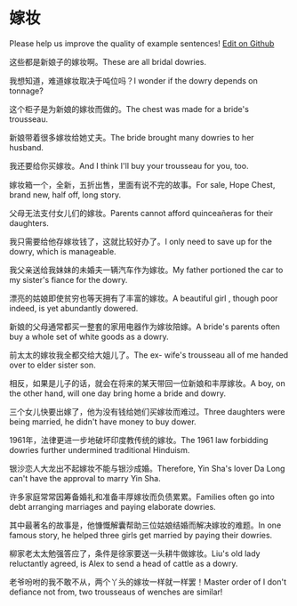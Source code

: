 # 嫁妆

Please help us improve the quality of example sentences! [Edit on Github](https://github.com/jiyushe/jiyu-example-sentence-source/blob/main/chinese/jiazhuang_1.md)

<p><span class="chinese">这些都是新娘子的嫁妆啊。</span><span class="english">These are all bridal dowries.</span></p>

<p><span class="chinese">我想知道，难道嫁妆取决于吨位吗？</span><span class="english">I wonder if the dowry depends on tonnage?</span></p>

<p><span class="chinese">这个柜子是为新娘的嫁妆而做的。</span><span class="english">The chest was made for a bride's trousseau.</span></p>

<p><span class="chinese">新娘带着很多嫁妆给她丈夫。</span><span class="english">The bride brought many dowries to her husband.</span></p>

<p><span class="chinese">我还要给你买嫁妆。</span><span class="english">And I think I'll buy your trousseau for you, too.</span></p>

<p><span class="chinese">嫁妆箱一个，全新，五折出售，里面有说不完的故事。</span><span class="english">For sale, Hope Chest, brand new, half off, long story.</span></p>

<p><span class="chinese">父母无法支付女儿们的嫁妆。</span><span class="english">Parents cannot afford quinceañeras for their daughters.</span></p>

<p><span class="chinese">我只需要给他存嫁妆钱了，这就比较好办了。</span><span class="english">I only need to save up for the dowry, which is manageable.</span></p>

<p><span class="chinese">我父亲送给我妹妹的未婚夫一辆汽车作为嫁妆。</span><span class="english">My father portioned the car to my sister's fiance for the dowry.</span></p>

<p><span class="chinese">漂亮的姑娘即使贫穷也等天拥有了丰富的嫁妆。</span><span class="english">A beautiful girl , though poor indeed, is yet abundantly dowered.</span></p>

<p><span class="chinese">新娘的父母通常都买一整套的家用电器作为嫁妆陪嫁。</span><span class="english">A bride's parents often buy a whole set of white goods as a dowry.</span></p>

<p><span class="chinese">前太太的嫁妆我全都交给大姐儿了。</span><span class="english">The ex- wife's trousseau all of me handed over to elder sister son.</span></p>

<p><span class="chinese">相反，如果是儿子的话，就会在将来的某天带回一位新娘和丰厚嫁妆。</span><span class="english">A boy, on the other hand, will one day bring home a bride and dowry.</span></p>

<p><span class="chinese">三个女儿快要出嫁了，他为没有钱给她们买嫁妆而难过。</span><span class="english">Three daughters were being married, he didn't have money to buy dower.</span></p>

<p><span class="chinese">1961年，法律更进一步地破坏印度教传统的嫁妆。</span><span class="english">The 1961 law forbidding dowries further undermined traditional Hinduism.</span></p>

<p><span class="chinese">银沙恋人大龙出不起嫁妆不能与银沙成婚。</span><span class="english">Therefore, Yin Sha's lover Da Long can't have the approval to marry Yin Sha.</span></p>

<p><span class="chinese">许多家庭常常因筹备婚礼和准备丰厚嫁妆而负债累累。</span><span class="english">Families often go into debt arranging marriages and paying elaborate dowries.</span></p>

<p><span class="chinese">其中最著名的故事是，他慷慨解囊帮助三位姑娘结婚而解决嫁妆的难题。</span><span class="english">In one famous story, he helped three girls get married by paying their dowries.</span></p>

<p><span class="chinese">柳家老太太勉强答应了，条件是徐家要送一头耕牛做嫁妆。</span><span class="english">Liu's old lady reluctantly agreed, is Alex to send a head of cattle as a dowry.</span></p>

<p><span class="chinese">老爷吩咐的我不敢不从，两个丫头的嫁妆一样就一样罢！</span><span class="english">Master order of I don't defiance not from, two trousseaus of wenches are similar!</span></p>

